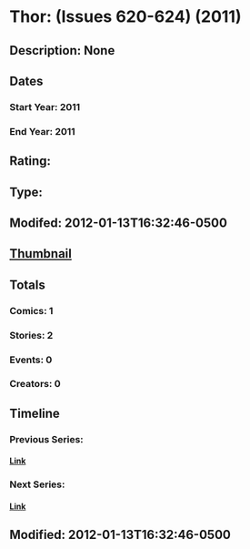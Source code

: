 # Thor: (Issues 620-624) (2011)
## Description: None
## Dates
### Start Year: 2011
### End Year: 2011
## Rating: 
## Type: 
## Modifed: 2012-01-13T16:32:46-0500
## [Thumbnail](http://i.annihil.us/u/prod/marvel/i/mg/b/40/image_not_available.jpg)
## Totals
### Comics: 1
### Stories: 2
### Events: 0
### Creators: 0
## Timeline
### Previous Series: 
#### [Link]()
### Next Series: 
#### [Link]()
## Modified: 2012-01-13T16:32:46-0500